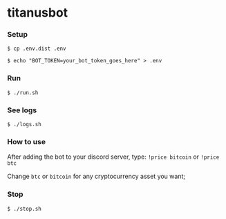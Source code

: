# titanusbot

### Setup

`$ cp .env.dist .env`

`$ echo "BOT_TOKEN=your_bot_token_goes_here" > .env`

### Run
`$ ./run.sh`

### See logs

`$ ./logs.sh`

### How to use

After adding the bot to your discord server, type:
`!price bitcoin` or `!price btc`

Change `btc` or `bitcoin` for any cryptocurrency asset you want;

### Stop

`$ ./stop.sh`